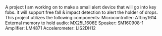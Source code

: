 A project I am working on to make a small alert device that will go into key fobs. It will support free fall & impact detection to alert the holder
of drops.
This project utilizes the following components:
Microcontroller: ATtiny1614
External memory to hold audio: MX25L1606E
Speaker: SM160908-1
Amplifier: LM4871
Accelerometer: LIS2DH12
